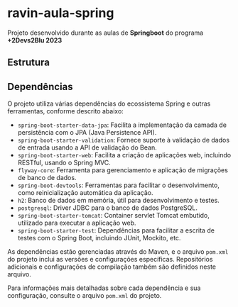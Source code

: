 # ravin-aula-spring

Projeto desenvolvido durante as aulas de **Springboot** do programa **+2Devs2Blu 2023**

## Estrutura

## Dependências

O projeto utiliza várias dependências do ecossistema Spring e outras ferramentas, conforme descrito abaixo:

- `spring-boot-starter-data-jpa`: Facilita a implementação da camada de persistência com o JPA (Java Persistence API).
- `spring-boot-starter-validation`: Fornece suporte à validação de dados de entrada usando a API de validação do Bean.
- `spring-boot-starter-web`: Facilita a criação de aplicações web, incluindo RESTful, usando o Spring MVC.
- `flyway-core`: Ferramenta para gerenciamento e aplicação de migrações de banco de dados.
- `spring-boot-devtools`: Ferramentas para facilitar o desenvolvimento, como reinicialização automática da aplicação.
- `h2`: Banco de dados em memória, útil para desenvolvimento e testes.
- `postgresql`: Driver JDBC para o banco de dados PostgreSQL.
- `spring-boot-starter-tomcat`: Container servlet Tomcat embutido, utilizado para executar a aplicação web.
- `spring-boot-starter-test`: Dependências para facilitar a escrita de testes com o Spring Boot, incluindo JUnit, Mockito, etc.

As dependências estão gerenciadas através do Maven, e o arquivo `pom.xml` do projeto inclui as versões e configurações específicas. Repositórios adicionais e configurações de compilação também são definidos neste arquivo.

Para informações mais detalhadas sobre cada dependência e sua configuração, consulte o arquivo `pom.xml` do projeto.
